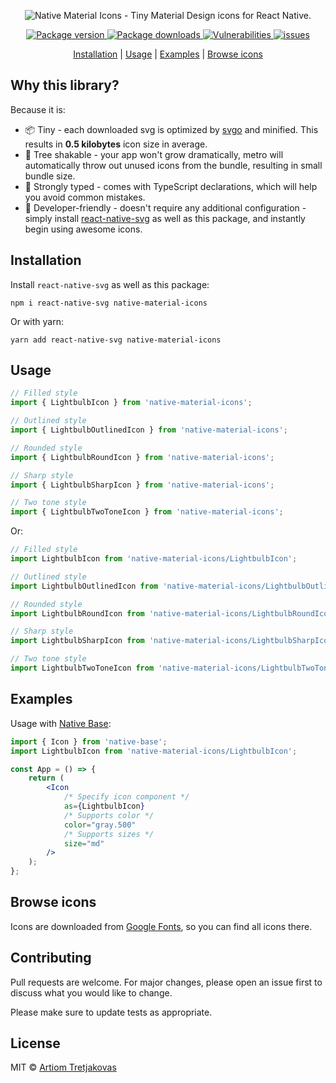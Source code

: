 <p align="center">
  <picture>
    <source media="(prefers-color-scheme: dark)" srcset="/ArtiomTr/native-material-icons/blob/main/assets/Media%20Preview.jpg">
    <img alt="Native Material Icons - Tiny Material Design icons for React Native." src="/ArtiomTr/native-material-icons/blob/main/assets/Media%20Preview%20(Light).jpg">
  </picture>
</p>

<p align="center">
  <a href="https://www.npmjs.com/package/native-material-icons">
    <img  alt="Package version" src="https://img.shields.io/npm/v/native-material-icons">
  </a>
  <a href="https://www.npmjs.com/package/native-material-icons">
    <img alt="Package downloads" src="https://img.shields.io/npm/dw/native-material-icons" />
  </a>
  <a href="https://www.npmjs.com/package/native-material-icons">
    <img alt="Vulnerabilities" src="https://img.shields.io/snyk/vulnerabilities/npm/native-material-icons">
  </a>
  <a  href="https://github.com/ArtiomTr/native-material-icons/issues">
    <img alt="issues" src="https://img.shields.io/github/issues/ArtiomTr/native-material-icons" />
  </a>
</p>

<p align="center">
  <a href="#installation">Installation</a> | 
  <a href="#usage">Usage</a> |
  <a href="#examples">Examples</a> |  
  <a href="#browse-icons">Browse icons</a>
</p>

## Why this library?

Because it is:

-   📦 Tiny - each downloaded svg is optimized by [svgo](https://github.com/svg/svgo#readme) and minified. This results in **0.5 kilobytes** icon size in average.
-   🌳 Tree shakable - your app won't grow dramatically, metro will automatically throw out unused icons from the bundle, resulting in small bundle size.
-   💪 Strongly typed - comes with TypeScript declarations, which will help you avoid common mistakes.
-   👋 Developer-friendly - doesn't require any additional configuration - simply install [react-native-svg](https://github.com/react-native-svg/react-native-svg#readme) as well as this package, and instantly begin using awesome icons.

## Installation

Install `react-native-svg` as well as this package:

```
npm i react-native-svg native-material-icons
```

Or with yarn:

```
yarn add react-native-svg native-material-icons
```

## Usage

```jsx
// Filled style
import { LightbulbIcon } from 'native-material-icons';

// Outlined style
import { LightbulbOutlinedIcon } from 'native-material-icons';

// Rounded style
import { LightbulbRoundIcon } from 'native-material-icons';

// Sharp style
import { LightbulbSharpIcon } from 'native-material-icons';

// Two tone style
import { LightbulbTwoToneIcon } from 'native-material-icons';
```

Or:

```jsx
// Filled style
import LightbulbIcon from 'native-material-icons/LightbulbIcon';

// Outlined style
import LightbulbOutlinedIcon from 'native-material-icons/LightbulbOutlinedIcon';

// Rounded style
import LightbulbRoundIcon from 'native-material-icons/LightbulbRoundIcon';

// Sharp style
import LightbulbSharpIcon from 'native-material-icons/LightbulbSharpIcon';

// Two tone style
import LightbulbTwoToneIcon from 'native-material-icons/LightbulbTwoToneIcon';
```

## Examples

Usage with [Native Base](https://github.com/GeekyAnts/nativebase#readme):

```jsx
import { Icon } from 'native-base';
import LightbulbIcon from 'native-material-icons/LightbulbIcon';

const App = () => {
    return (
        <Icon
            /* Specify icon component */
            as={LightbulbIcon}
            /* Supports color */
            color="gray.500"
            /* Supports sizes */
            size="md"
        />
    );
};
```

## Browse icons

Icons are downloaded from [Google Fonts](https://fonts.google.com/icons?selected=Material+Icons), so you can find all icons there.

## Contributing

Pull requests are welcome. For major changes, please open an issue first to discuss what you would like to change.

Please make sure to update tests as appropriate.

## License

MIT © [Artiom Tretjakovas](https://github.com/ArtiomTr)
